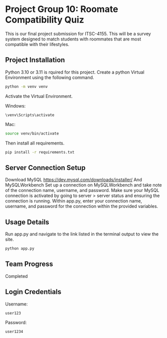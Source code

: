 # Project Group 10: Roomate Compatibility Quiz

This is our final project submission for ITSC-4155. This will be a survey system designed to match students with roommates that are most compatible with their lifestyles.

## Project Installation 
Python 3.10 or 3.11 is rquired for this project.
Create a python Virtual Environment using the following command.

```bash
python -m venv venv
```
Activate the Virtual Environment.

Windows:
```
\venv\Scripts\activate
```
Mac:
```bash
source venv/bin/activate
```

Then install all requirements.
```bash
pip install -r requirements.txt
```

## Server Connection Setup

Download MySQL https://dev.mysql.com/downloads/installer/
And MySQLWorkbench
Set up a connection on MySQLWorkbench and take note of the connection name, username, and password. 
Make sure your MySQL connection is activated by going to server > server status and ensuring the connection is running. 
Within app.py, enter your connection name, username, and password for the connection within the provided variables. 

## Usage Details
Run app.py and navigate to the link listed in the terminal output to view the site.
```bash
python app.py
```

## Team Progress
Completed

## Login Credentials
Username: 
```
user123
```
Password: 
```
user1234
```
